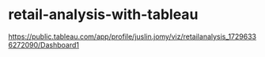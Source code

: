 # retail-analysis-with-tableau
https://public.tableau.com/app/profile/juslin.jomy/viz/retailanalysis_17296336272090/Dashboard1
